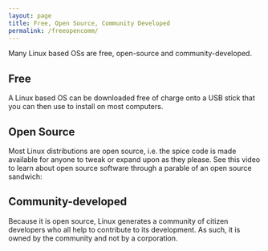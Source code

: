 ```yaml
---
layout: page
title: Free, Open Source, Community Developed
permalink: /freeopencomm/
---
```


Many Linux based OSs are free, open-source and community-developed.

## Free

A Linux based OS can be downloaded free of charge onto a USB stick that you can then use to install on most computers.

## Open Source

Most Linux distributions are open source, i.e. the spice code is made available for anyone to tweak or expand upon as they please. See this video to learn about open source software through a parable of an open source sandwich:

## Community-developed

Because it is open source, Linux generates a community of citizen developers who all help to contribute to its development. As such, it is owned by the community and not by a corporation.

